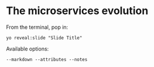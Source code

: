 
# The microservices evolution

From the terminal, pop in:

  ```yo reveal:slide "Slide Title"```

Available options:

 ```--markdown --attributes --notes```
